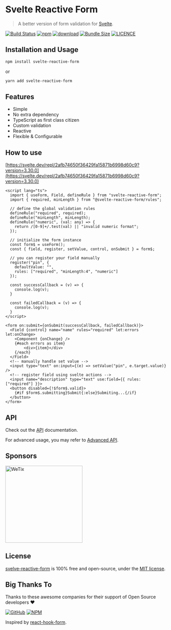 # Svelte Reactive Form

> A better version of form validation for [Svelte](https://svelte.dev).

<p>

[![Build Status](https://github.com/wetix/svelte-reactive-form/workflows/ci/badge.svg?branch=master)](https://github.com/wetix/svelte-reactive-form)
[![npm](https://img.shields.io/npm/v/svelte-reactive-form.svg)](https://www.npmjs.com/package/svelte-reactive-form)
[![download](https://img.shields.io/npm/dw/svelte-reactive-form.svg)](https://www.npmjs.com/package/svelte-reactive-form)
[![Bundle Size](https://badgen.net/bundlephobia/minzip/svelte-reactive-form)](https://bundlephobia.com/result?p=svelte-reactive-form@0.4.4-beta)
[![LICENCE](https://img.shields.io/github/license/wetix/svelte-reactive-form)](https://github.com/wetix/svelte-reactive-form/blob/master/LICENSE)

</p>

## Installation and Usage

```bash
npm install svelte-reactive-form
```

or

```bash
yarn add svelte-reactive-form
```

## Features

- Simple
- No extra dependency
- TypeScript as first class citizen
- Custom validation
- Reactive
- Flexible & Configurable

## How to use

[https://svelte.dev/repl/2afb74650f36429fa15871b6998d60c9?version=3.30.0](https://svelte.dev/repl/2afb74650f36429fa15871b6998d60c9?version=3.30.0)

```svelte
<script lang="ts">
  import { useForm, Field, defineRule } from "svelte-reactive-form";
  import { required, minLength } from "@svelte-reactive-form/rules";

  // define the global validation rules
  defineRule("required", required);
  defineRule("minLength", minLength);
  defineRule("numeric", (val: any) => {
    return /[0-9]+/.test(val) || "invalid numeric format";
  });

  // initialize the form instance
  const form$ = useForm();
  const { field, register, setValue, control, onSubmit } = form$;

  // you can register your field manually
  register("pin", {
    defaultValue: "",
    rules: ["required", "minLength:4", "numeric"]
  });

  const successCallback = (v) => {
    console.log(v);
  }

  const failedCallback = (v) => {
    console.log(v);
  }
</script>

<form on:submit={onSubmit(successCallback, failedCallback)}>
  <Field {control} name="name" rules="required" let:errors let:onChange>
    <Component {onChange} />
    {#each errors as item}
        <div>{item}</div>
    {/each}
  </Field>
  <!-- manually handle set value -->
  <input type="text" on:input={(e) => setValue("pin", e.target.value)} />
  <!-- register field using svelte actions -->
  <input name="description" type="text" use:field={{ rules: ["required"] }}>
  <button disabled={!$form$.valid}>
    {#if $form$.submitting}Submit{:else}Submiting...{/if}
  </button>
</form>
```

## API

Check out the [API](https://github.com/wetix/svelte-reactive-form/blob/master/docs/API.md) documentation.

For advanced usage, you may refer to [Advanced API](https://github.com/wetix/svelte-reactive-form/blob/master/docs/ADVANCED_USAGE.md).

## Sponsors

<img src="https://asset.wetix.my/images/logo/wetix.png" alt="WeTix" width="240px">

## License

[svelve-reactive-form](https://github.com/wetix/svelte-reactive-form) is 100% free and open-source, under the [MIT license](https://github.com/wetix/svelte-reactive-form/blob/master/LICENSE).

## Big Thanks To

Thanks to these awesome companies for their support of Open Source developers ❤

[![GitHub](https://jstools.dev/img/badges/github.svg)](https://github.com/open-source)
[![NPM](https://jstools.dev/img/badges/npm.svg)](https://www.npmjs.com/)

Inspired by [react-hook-form](https://react-hook-form.com/).

